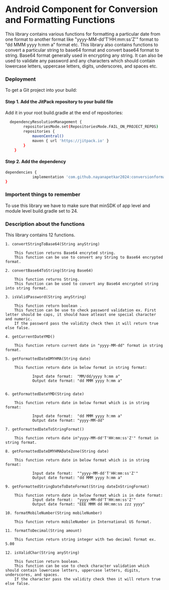 
# Android Component for Conversion and Formatting Functions

This library contains various functions for formatting a particular date from one format to another format like "yyyy-MM-dd'T'HH:mm:ss'Z'" format to “dd MMM yyyy h:mm a” format etc. This library also contains functions to convert a particular string to base64 format and convert base64 format to string. Base64 format generally used in encrypting any string. It can also be used to validate any password and any characters which should contain lowercase letters, uppercase letters, digits, underscores, and spaces etc. 





### Deployment

To get a Git project into your build:

#### Step 1. Add the JitPack repository to your build file

Add it in your root build.gradle at the end of repositories:

```bash
  dependencyResolutionManagement {
		repositoriesMode.set(RepositoriesMode.FAIL_ON_PROJECT_REPOS)
		repositories {
			mavenCentral()
			maven { url 'https://jitpack.io' }
		}
	}
```

#### Step 2. Add the dependency

```bash
dependencies {
	        implementation 'com.github.nayanapetkar2024:conversionformattingfunc:2.16'
}

```

### Importent things to remember

 To use this library we have to make sure that minSDK of app level and module level build.gradle set to 24.


### Description about the functions 

This library contains 12 functions.

    1. convertStringToBase64(String anyString) 

        This function returns Base64 encryted string. 
        This function can be use to convert any String to Base64 encrypted format.

    2. convertBase64ToString(String Base64)

        This function returns String. 
        This function can be used to convert any Base64 encrypted string into string format.

    3. isValidPassword(String anyString)
        
        This function return boolean .
        This function can be use to check password validation ex. First letter should be caps, it should have atleast one special character and numeric. 
        If the password pass the validity check then it will return true else false.

    4. getCurrentDateYMD()

        This function return current date in "yyyy-MM-dd" format in string format.

    5. getFormattedDateDMYHMA(String date)

        This function return date in below format in string format:

                Input date format:  "MM/dd/yyyy h:mm a"
                Output date format: "dd MMM yyyy h:mm a"


    6. getFormattedDateYMD(String date)

        This function return date in below format which is in string format:

                Input date format:  "dd MMM yyyy h:mm a"
                Output date format: "yyyy-MM-dd"

    7. getFormattedDateToStringFormat()

        This function return date in"yyyy-MM-dd'T'HH:mm:ss'Z'" format in string format.

    8. getFormattedDateDMYHMADateZone(String date)

        This function return date in below format which is in string format:

                Input date format:  ""yyyy-MM-dd'T'HH:mm:ss'Z'"
                Output date format: "dd MMM yyyy h:mm a"

    9. getFormattedStringDateToDateFormat(String dateInStringFormat) 

        This function return date in below format which is in date format:
                Input date format:  "yyyy-MM-dd'T'HH:mm:ss'Z'"
                Output date format: "EEE MMM dd HH:mm:ss zzz yyyy"

    10. formatMobileNumber(String mobileNumber)         

        This function return mobileNumber in International US format.

    11. formatToDecimal(String amount)

        This function return string integer with two decimal format ex. 5.00

    12. isValidChar(String anyString)
        
        This function return boolean.
        This function can be use to check character validation which should contain lowercase letters, uppercase letters, digits, underscores, and spaces.
        If the character pass the validity check then it will return true else false. 
